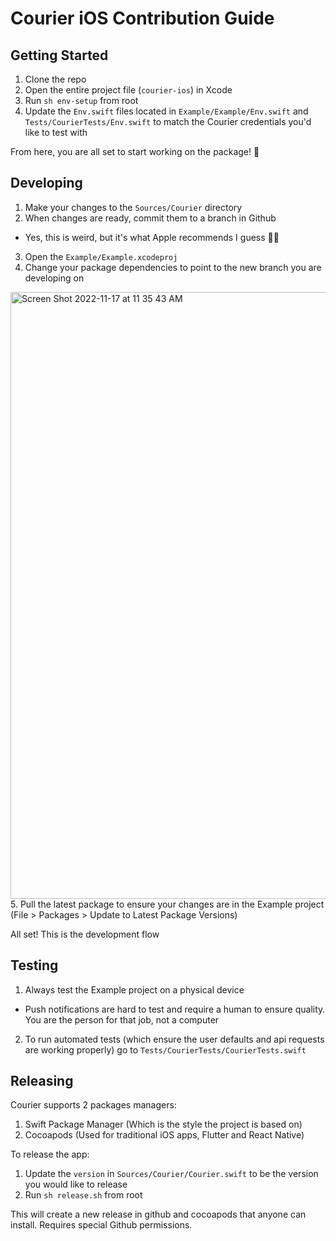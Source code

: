 # Courier iOS Contribution Guide

## Getting Started

1. Clone the repo
2. Open the entire project file (`courier-ios`) in Xcode
3. Run `sh env-setup` from root
4. Update the `Env.swift` files located in `Example/Example/Env.swift` and `Tests/CourierTests/Env.swift` to match the Courier credentials you'd like to test with

From here, you are all set to start working on the package! 🙌

## Developing

1. Make your changes to the `Sources/Courier` directory
2. When changes are ready, commit them to a branch in Github
  - Yes, this is weird, but it's what Apple recommends I guess 🤷‍♂️
3. Open the `Example/Example.xcodeproj`
4. Change your package dependencies to point to the new branch you are developing on
<img width="971" alt="Screen Shot 2022-11-17 at 11 35 43 AM" src="https://user-images.githubusercontent.com/6370613/202503978-f56cfcb1-220c-42be-ab77-1e00ec290677.png">
5. Pull the latest package to ensure your changes are in the Example project (File > Packages > Update to Latest Package Versions)

All set! This is the development flow

## Testing 

1. Always test the Example project on a physical device
  - Push notifications are hard to test and require a human to ensure quality. You are the person for that job, not a computer
2. To run automated tests (which ensure the user defaults and api requests are working properly) go to `Tests/CourierTests/CourierTests.swift`

## Releasing

Courier supports 2 packages managers:
1. Swift Package Manager (Which is the style the project is based on)
2. Cocoapods (Used for traditional iOS apps, Flutter and React Native)

To release the app:
1. Update the `version` in `Sources/Courier/Courier.swift` to be the version you would like to release
2. Run `sh release.sh` from root

This will create a new release in github and cocoapods that anyone can install. Requires special Github permissions.
